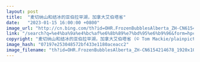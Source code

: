 ```yaml
---
layout: post
title:  "麦切纳山和结冰的亚伯拉罕湖，加拿大艾伯塔省"
date:   "2023-01-15 16:00:00 +0800"
image_url: "http://cn.bing.com/th?id=OHR.FrozenBubblesAlberta_ZH-CN6154214678_1920x1080.jpg&rf=LaDigue_1920x1080.jpg&pid=hp"
link: "/search?q=%e4%ba%9a%e4%bc%af%e6%8b%89%e7%bd%95%e6%b9%96&form=hpcapt&mkt=zh-cn"
copyright: "麦切纳山和结冰的亚伯拉罕湖，加拿大艾伯塔省 (© Tom Mackie/plainpicture)"
image_hash: "07197e253048572bf433e1180aceacc2"
image_filename: "th?id=OHR.FrozenBubblesAlberta_ZH-CN6154214678_1920x1080.jpg&rf=LaDigue_1920x1080.jpg&pid=hp"
---
```

